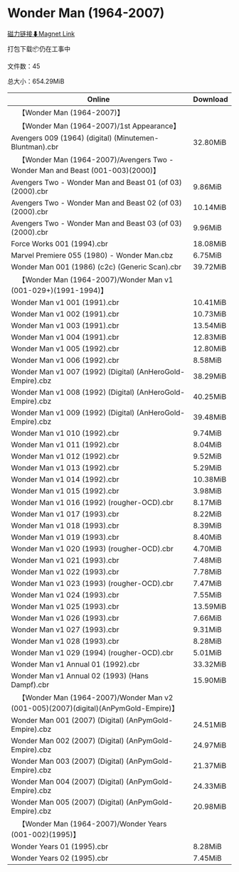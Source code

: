 # Wonder Man (1964-2007)

[磁力链接⬇Magnet Link](magnet:?xt=urn:btih:c85c3628e109cce1837db8c97fae28eb82b17b97&dn=Wonder%20Man%20%281964-2007%29)

打包下载📦仍在工事中

文件数：45

总大小：654.29MiB

Online | Download
--- | ---
&emsp;【Wonder Man (1964-2007)】 | 
&emsp;【Wonder Man (1964-2007)/1st Appearance】 | 
Avengers 009 (1964) (digital) (Minutemen-Bluntman).cbr | 32.80MiB
&emsp;【Wonder Man (1964-2007)/Avengers Two - Wonder Man and Beast (001-003)(2000)】 | 
Avengers Two - Wonder Man and Beast 01 (of 03) (2000).cbr | 9.86MiB
Avengers Two - Wonder Man and Beast 02 (of 03) (2000).cbr | 10.14MiB
Avengers Two - Wonder Man and Beast 03 (of 03) (2000).cbr | 9.96MiB
Force Works 001 (1994).cbr | 18.08MiB
Marvel Premiere 055 (1980) - Wonder Man.cbz | 6.75MiB
Wonder Man 001 (1986) (c2c) (Generic Scan).cbr | 39.72MiB
&emsp;【Wonder Man (1964-2007)/Wonder Man v1 (001-029+)(1991-1994)】 | 
Wonder Man v1 001 (1991).cbr | 10.41MiB
Wonder Man v1 002 (1991).cbr | 10.73MiB
Wonder Man v1 003 (1991).cbr | 13.54MiB
Wonder Man v1 004 (1991).cbr | 12.83MiB
Wonder Man v1 005 (1992).cbr | 12.80MiB
Wonder Man v1 006 (1992).cbr | 8.58MiB
Wonder Man v1 007 (1992) (Digital) (AnHeroGold-Empire).cbz | 38.29MiB
Wonder Man v1 008 (1992) (Digital) (AnHeroGold-Empire).cbz | 40.25MiB
Wonder Man v1 009 (1992) (Digital) (AnHeroGold-Empire).cbz | 39.48MiB
Wonder Man v1 010 (1992).cbr | 9.74MiB
Wonder Man v1 011 (1992).cbr | 8.04MiB
Wonder Man v1 012 (1992).cbr | 9.52MiB
Wonder Man v1 013 (1992).cbr | 5.29MiB
Wonder Man v1 014 (1992).cbr | 10.38MiB
Wonder Man v1 015 (1992).cbr | 3.98MiB
Wonder Man v1 016 (1992) (rougher-OCD).cbr | 8.17MiB
Wonder Man v1 017 (1993).cbr | 8.22MiB
Wonder Man v1 018 (1993).cbr | 8.39MiB
Wonder Man v1 019 (1993).cbr | 8.40MiB
Wonder Man v1 020 (1993) (rougher-OCD).cbr | 4.70MiB
Wonder Man v1 021 (1993).cbr | 7.48MiB
Wonder Man v1 022 (1993).cbr | 7.78MiB
Wonder Man v1 023 (1993) (rougher-OCD).cbr | 7.47MiB
Wonder Man v1 024 (1993).cbr | 7.55MiB
Wonder Man v1 025 (1993).cbr | 13.59MiB
Wonder Man v1 026 (1993).cbr | 7.66MiB
Wonder Man v1 027 (1993).cbr | 9.31MiB
Wonder Man v1 028 (1993).cbr | 8.28MiB
Wonder Man v1 029 (1994) (rougher-OCD).cbr | 5.01MiB
Wonder Man v1 Annual 01 (1992).cbr | 33.32MiB
Wonder Man v1 Annual 02 (1993) (Hans Dampf).cbr | 15.90MiB
&emsp;【Wonder Man (1964-2007)/Wonder Man v2 (001-005)(2007)(digital)(AnPymGold-Empire)】 | 
Wonder Man 001 (2007) (Digital) (AnPymGold-Empire).cbz | 24.51MiB
Wonder Man 002 (2007) (Digital) (AnPymGold-Empire).cbz | 24.97MiB
Wonder Man 003 (2007) (Digital) (AnPymGold-Empire).cbz | 21.37MiB
Wonder Man 004 (2007) (Digital) (AnPymGold-Empire).cbz | 24.33MiB
Wonder Man 005 (2007) (Digital) (AnPymGold-Empire).cbz | 20.98MiB
&emsp;【Wonder Man (1964-2007)/Wonder Years (001-002)(1995)】 | 
Wonder Years 01 (1995).cbr | 8.28MiB
Wonder Years 02 (1995).cbr | 7.45MiB